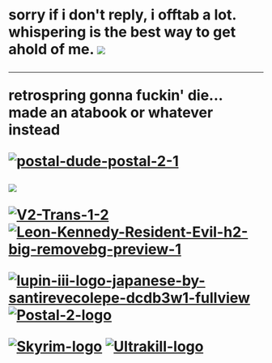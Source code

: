 <h1>

sorry if i don't reply, i offtab a lot. whispering is the best way to get ahold of me. ![](https://komarev.com/ghpvc/?username=KROYFISH&color=86070e)
***

retrospring gonna fuckin' die... made an atabook or whatever instead

<a href="https://imgbb.com/"><img src="https://i.ibb.co/KN2Xt2k/postal-dude-postal-2-1.gif" alt="postal-dude-postal-2-1" border="0"></a>

<img src="https://i.ibb.co/Lt9H2Vr/dvdslot.gif"/>

<a href="https://imgbb.com/"><img src="https://i.ibb.co/18jtTpM/V2-Trans-1-2.png" alt="V2-Trans-1-2" border="0"></a>  <a href="https://imgbb.com/"><img src="https://i.ibb.co/BZq5Wrc/Leon-Kennedy-Resident-Evil-h2-big-removebg-preview-1.png" alt="Leon-Kennedy-Resident-Evil-h2-big-removebg-preview-1" border="0"></a>

<a href="https://imgbb.com/"><img src="https://i.ibb.co/dW5KggZ/lupin-iii-logo-japanese-by-santirevecolepe-dcdb3w1-fullview.png" alt="lupin-iii-logo-japanese-by-santirevecolepe-dcdb3w1-fullview" border="0"></a>
<a href="https://imgbb.com/"><img src="https://i.ibb.co/1bKn7BW/Postal-2-logo.png" alt="Postal-2-logo" border="0"></a>

<a href="https://imgbb.com/"><img src="https://i.ibb.co/P9H68m6/Skyrim-logo.png" alt="Skyrim-logo" border="0"></a>
<a href="https://imgbb.com/"><img src="https://i.ibb.co/j577cKh/Ultrakill-logo.png" alt="Ultrakill-logo" border="0"></a>

